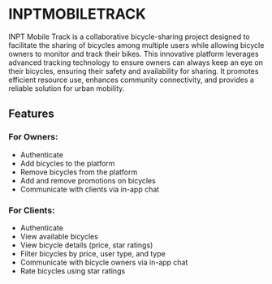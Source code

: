 # INPTMOBILETRACK

INPT Mobile Track is a collaborative bicycle-sharing project designed to facilitate the sharing of bicycles among multiple users while allowing bicycle owners to monitor and track their bikes. This innovative platform leverages advanced tracking technology to ensure owners can always keep an eye on their bicycles, ensuring their safety and availability for sharing. It promotes efficient resource use, enhances community connectivity, and provides a reliable solution for urban mobility.

## Features

### For Owners:
- Authenticate
- Add bicycles to the platform
- Remove bicycles from the platform
- Add and remove promotions on bicycles
- Communicate with clients via in-app chat

### For Clients:
- Authenticate
- View available bicycles
- View bicycle details (price, star ratings)
- Filter bicycles by price, user type, and type
- Communicate with bicycle owners via in-app chat
- Rate bicycles using star ratings
